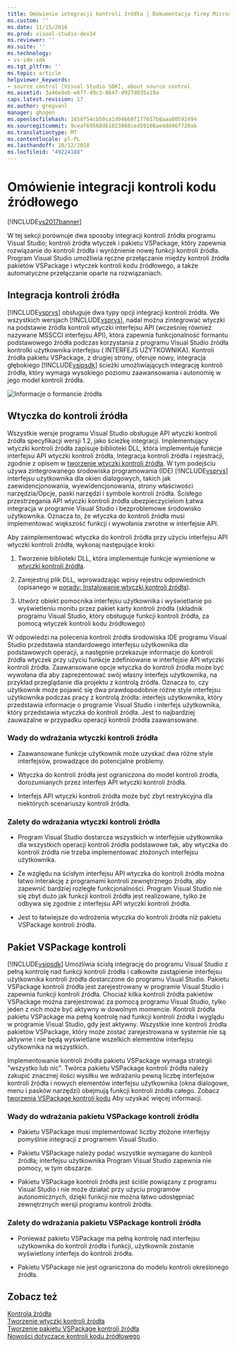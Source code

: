 ```yaml
---
title: Omówienie integracji kontroli źródła | Dokumentacja firmy Microsoft
ms.custom: ''
ms.date: 11/15/2016
ms.prod: visual-studio-dev14
ms.reviewer: ''
ms.suite: ''
ms.technology:
- vs-ide-sdk
ms.tgt_pltfrm: ''
ms.topic: article
helpviewer_keywords:
- source control [Visual Studio SDK], about source control
ms.assetid: 3a46e4eb-e677-49c3-8647-d927d035a19a
caps.latest.revision: 17
ms.author: gregvanl
manager: ghogen
ms.openlocfilehash: 1658f54cb50ca1d04668f177657b8aaa80592494
ms.sourcegitcommit: 9ceaf69568d61023868ced59108ae4dd46f720ab
ms.translationtype: MT
ms.contentlocale: pl-PL
ms.lasthandoff: 10/12/2018
ms.locfileid: "49224188"
---
```

# <a name="source-control-integration-overview"></a>Omówienie integracji kontroli kodu źródłowego
[!INCLUDE[vs2017banner](../../includes/vs2017banner.md)]

W tej sekcji porównuje dwa sposoby integracji kontroli źródła programu Visual Studio; kontroli źródła wtyczek i pakietu VSPackage, który zapewnia rozwiązanie do kontroli źródła i wyróżnienie nowej funkcji kontroli źródła. Program Visual Studio umożliwia ręczne przełączanie między kontroli źródła pakietów VSPackage i wtyczek kontroli kodu źródłowego, a także automatyczne przełączanie oparte na rozwiązaniach.  
  
## <a name="source-control-integration"></a>Integracja kontroli źródła  
 [!INCLUDE[vsprvs](../../includes/vsprvs-md.md)] obsługuje dwa typy opcji integracji kontroli źródła. We wszystkich wersjach [!INCLUDE[vsprvs](../../includes/vsprvs-md.md)], nadal można zintegrować wtyczki na podstawie źródła kontroli wtyczki interfejsu API (wcześniej również nazywane MSSCCI interfejsu API), która zapewnia funkcjonalność formantu podstawowego źródła podczas korzystania z programu Visual Studio źródła kontrolki użytkownika interfejsu ( INTERFEJS UŻYTKOWNIKA). Kontroli źródła pakietu VSPackage, z drugiej strony, oferuje nowy, integracja głębokiego [!INCLUDE[vsipsdk](../../includes/vsipsdk-md.md)] ścieżki umożliwiających integrację kontroli źródła, który wymaga wysokiego poziomu zaawansowania i autonomię w jego model kontroli źródła.  
  
 ![Informacje o formancie źródła](../../extensibility/internals/media/sourcectnrloverview.gif "SourceCtnrlOverview")  
  
## <a name="source-control-plug-in"></a>Wtyczka do kontroli źródła  
 Wszystkie wersje programu Visual Studio obsługuje API wtyczki kontroli źródła specyfikacji wersji 1.2, jako ścieżkę integracji. Implementujący wtyczki kontroli źródła zapisuje biblioteki DLL, która implementuje funkcje interfejsu API wtyczki kontroli źródła, Integracja kontroli źródła i rejestracji, zgodnie z opisem w [tworzenie wtyczki kontroli źródła](../../extensibility/internals/creating-a-source-control-plug-in.md). W tym podejściu używa zintegrowanego środowiska programowania (IDE) [!INCLUDE[vsprvs](../../includes/vsprvs-md.md)] interfejsu użytkownika dla okien dialogowych, takich jak zaewidencjonowania, wyewidencjonowania, strony właściwości narzędzia/Opcje, paski narzędzi i symbole kontroli źródła. Ścisłego przestrzegania API wtyczki kontroli źródła ubezpieczycielom Łatwa integracja w programie Visual Studio i bezproblemowe środowisko użytkownika. Oznacza to, że wtyczka do kontroli źródła musi implementować większość funkcji i wywołania zwrotne w interfejsie API.  
  
 Aby zaimplementować wtyczka do kontroli źródła przy użyciu interfejsu API wtyczki kontroli źródła, wykonaj następujące kroki:  
  
1.  Tworzenie biblioteki DLL, która implementuje funkcje wymienione w [wtyczki kontroli źródła](../../extensibility/source-control-plug-ins.md).  
  
2.  Zarejestruj plik DLL, wprowadzając wpisy rejestru odpowiednich (opisanego w [porady: Instalowanie wtyczki kontroli źródła](../../extensibility/internals/how-to-install-a-source-control-plug-in.md)).  
  
3.  Utwórz obiekt pomocnika interfejsu użytkownika i wyświetlanie po wyświetleniu monitu przez pakiet karty kontroli źródła (składnik programu Visual Studio, który obsługuje funkcji kontroli źródła, za pomocą wtyczek kontroli kodu źródłowego)  
  
 W odpowiedzi na polecenia kontroli źródła środowiska IDE programu Visual Studio przedstawia standardowego interfejsu użytkownika dla podstawowych operacji, a następnie przekazuje informacje do kontroli źródła wtyczek przy użyciu funkcje zdefiniowane w interfejsie API wtyczki kontroli źródła. Zaawansowane opcje wtyczka do kontroli źródła może być wywołana dla aby zaprezentować swój własny interfejs użytkownika, na przykład przeglądanie dla projektu z kontrolą źródła. Oznacza to, czy użytkownik może pojawić się dwa prawdopodobnie różne style interfejsu użytkownika podczas pracy z kontrolą źródła: interfejs użytkownika, który przedstawia informacje o programie Visual Studio i interfejs użytkownika, który przedstawia wtyczka do kontroli źródła. Jest to najbardziej zauważalne w przypadku operacji kontroli źródła zaawansowane.  
  
### <a name="drawbacks-to-implementing-a-source-control-plug-in"></a>Wady do wdrażania wtyczki kontroli źródła  
  
-   Zaawansowane funkcje użytkownik może uzyskać dwa różne style interfejsów, prowadzące do potencjalne problemy.  
  
-   Wtyczka do kontroli źródła jest ograniczona do model kontroli źródła, dorozumianych przez interfejs API wtyczki kontroli źródła.  
  
-   Interfejs API wtyczki kontroli źródła może być zbyt restrykcyjna dla niektórych scenariuszy kontroli źródła.  
  
### <a name="advantages-to-implementing-a-source-control-plug-in"></a>Zalety do wdrażania wtyczki kontroli źródła  
  
-   Program Visual Studio dostarcza wszystkich w interfejsie użytkownika dla wszystkich operacji kontroli źródła podstawowe tak, aby wtyczka do kontroli źródła nie trzeba implementować złożonych interfejsu użytkownika.  
  
-   Ze względu na ścisłym interfejsu API wtyczka do kontroli źródła można łatwo interakcję z programami kontroli zewnętrznego źródła, aby zapewnić bardziej rozległe funkcjonalności. Program Visual Studio nie się zbyt dużo jak funkcji kontroli źródła jest realizowane, tylko że odbywa się zgodnie z interfejsu API wtyczki kontroli źródła.  
  
-   Jest to łatwiejsze do wdrożenia wtyczka do kontroli źródła niż pakietu VSPackage kontroli źródła.  
  
## <a name="source-control-vspackage"></a>Pakiet VSPackage kontroli  
 [!INCLUDE[vsipsdk](../../includes/vsipsdk-md.md)] Umożliwia ścisłą integrację do programu Visual Studio z pełną kontrolę nad funkcji kontroli źródła i całkowite zastąpienie interfejsu użytkownika kontroli źródła dostarczone do programu Visual Studio. Pakietu VSPackage kontroli źródła jest zarejestrowany w programie Visual Studio i zapewnia funkcji kontroli źródła. Chociaż kilka kontroli źródła pakietów VSPackage można zarejestrować za pomocą programu Visual Studio, tylko jeden z nich może być aktywny w dowolnym momencie. Kontroli źródła pakietu VSPackage ma pełną kontrolę nad funkcji kontroli źródła i wyglądu w programie Visual Studio, gdy jest aktywny. Wszystkie inne kontroli źródła pakietów VSPackage, który może zostać zarejestrowana w systemie nie są aktywne i nie będą wyświetlane wszelkich elementów interfejsu użytkownika na wszystkich.  
  
 Implementowanie kontroli źródła pakietu VSPackage wymaga strategii "wszystko lub nic". Twórca pakietu VSPackage kontroli źródła należy zakupić znacznej ilości wysiłku we wdrażaniu pewną liczbę interfejsów kontroli źródła i nowych elementów interfejsu użytkownika (okna dialogowe, menu i pasków narzędzi) obejmują funkcji kontroli źródła całego. Zobacz [tworzenia VSPackage kontroli kodu](../../extensibility/internals/creating-a-source-control-vspackage.md) Aby uzyskać więcej informacji.  
  
### <a name="drawbacks-to-implementing-a-source-control-vspackage"></a>Wady do wdrażania pakietu VSPackage kontroli źródła  
  
-   Pakietu VSPackage musi implementować liczby złożone interfejsy pomyślnie integracji z programem Visual Studio.  
  
-   Pakietu VSPackage należy podać wszystkie wymagane do kontroli źródła; interfejsu użytkownika Program Visual Studio zapewnia nie pomocy, w tym obszarze.  
  
-   Pakietu VSPackage kontroli źródła jest ściśle powiązany z programu Visual Studio i nie może działać przy użyciu programów autonomicznych, dzięki funkcji nie można łatwo udostępniać zewnętrznych wersji programu kontroli źródła.  
  
### <a name="advantages-to-implementing-a-source-control-vspackage"></a>Zalety do wdrażania pakietu VSPackage kontroli źródła  
  
-   Ponieważ pakietu VSPackage ma pełną kontrolę nad interfejsu użytkownika do kontroli źródła i funkcji, użytkownik zostanie wyświetlony interfejs do kontroli źródła.  
  
-   Pakietu VSPackage nie jest ograniczona do modelu kontroli określonego źródła.  
  
## <a name="see-also"></a>Zobacz też  
 [Kontrola źródła](../../extensibility/internals/source-control.md)   
 [Tworzenie wtyczki kontroli źródła](../../extensibility/internals/creating-a-source-control-plug-in.md)   
 [Tworzenie pakietu VSPackage kontroli źródła](../../extensibility/internals/creating-a-source-control-vspackage.md)   
 [Nowości dotyczące kontroli kodu źródłowego](../../extensibility/internals/what-s-new-in-source-control.md)

